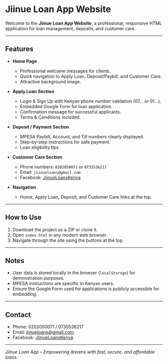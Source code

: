 # Jiinue Loan App Website

Welcome to the **Jiinue Loan App Website**, a professional, responsive HTML application for loan management, deposits, and customer care.

---

## Features

- **Home Page**
  - Professional welcome messages for clients.
  - Quick navigation to Apply Loan, Deposit/Paybill, and Customer Care.
  - Attractive background image.

- **Apply Loan Section**
  - Login & Sign Up with Kenyan phone number validation (07... or 01...).
  - Embedded Google Form for loan application.
  - Confirmation message for successful applicants.
  - Terms & Conditions included.

- **Deposit / Payment Section**
  - MPESA Paybill, Account, and Till numbers clearly displayed.
  - Step-by-step instructions for safe payment.
  - Loan eligibility tips.

- **Customer Care Section**
  - Phone numbers: `0202050071` or `0735536217`
  - Email: `jiinueloans@gmail.com`
  - Facebook: [JiinueLoansKenya](https://www.facebook.com/JiinueLoansKenya)

- **Navigation**
  - Home, Apply Loan, Deposit, and Customer Care links at the top.

---

## How to Use

1. Download the project as a ZIP or clone it.
2. Open `index.html` in any modern web browser.
3. Navigate through the site using the buttons at the top.

---

## Notes

- User data is stored locally in the browser (`localStorage`) for demonstration purposes.
- MPESA instructions are specific to Kenyan users.
- Ensure the Google Form used for applications is publicly accessible for embedding.

---

## Contact

- Phone: 0202050071 / 0735536217  
- Email: jiinueloans@gmail.com  
- Facebook: [JiinueLoansKenya](https://www.facebook.com/JiinueLoansKenya)

---

*Jiinue Loan App – Empowering dreams with fast, secure, and affordable loans.*
